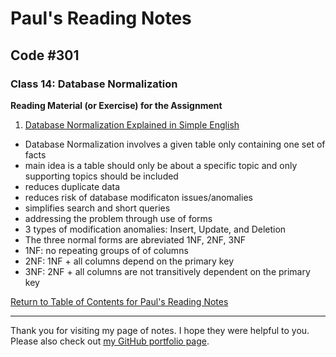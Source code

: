 # Paul's Reading Notes

## Code #301

### Class 14: Database Normalization

**Reading Material (or Exercise) for the Assignment**
1. [Database Normalization Explained in Simple English
](https://www.essentialsql.com/get-ready-to-learn-sql-database-normalization-explained-in-simple-english/)
- Database Normalization involves a given table only containing one set of facts
- main idea is a table should only be about a specific topic and only supporting topics should be included
- reduces duplicate data
- reduces risk of database modificaton issues/anomalies
- simplifies search and short queries
- addressing the problem through use of forms
- 3 types of modification anomalies: Insert, Update, and Deletion
- The three normal forms are abreviated 1NF, 2NF, 3NF
- 1NF: no repeating groups of of columns
- 2NF: 1NF + all columns depend on the primary key
- 3NF: 2NF + all columns are not transitively dependent on the primary key




[Return to Table of Contents for Paul's Reading Notes](https://paul-leonard.github.io/reading-notes/ "Go back to find more notes!")



---



Thank you for visiting my page of notes.  I hope they were helpful to you.  Please also check out [my GitHub portfolio page](https://github.com/paul-leonard "Paul's GitHub Portfolio").